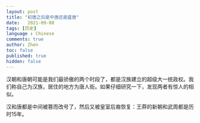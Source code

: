 ```yaml
---
layout: post
title: "初唐之后是中唐还是盛唐"
date:   2021-09-08
tags: [历史]
language : Chinese
comments: true
author: Zhen
toc: false
published: true
hidden: false
---
```

汉朝和唐朝可能是我们最骄傲的两个时段了，都是汉族建立的超级大一统政权。我们称自己为汉族，居住的地方为唐人街。如果仔细研究一下，发现两者有惊人的相似。

汉和唐都是中间被篡而改号了，然后又被皇室后裔恢复：王莽的新朝和武周都是历时15年。
<!--stackedit_data:
eyJoaXN0b3J5IjpbLTg5MTI1NDQxLDgxNTM2Njc1NSwtMTg5OD
A4MTk4OSw1NTk1MDQ0MzJdfQ==
-->